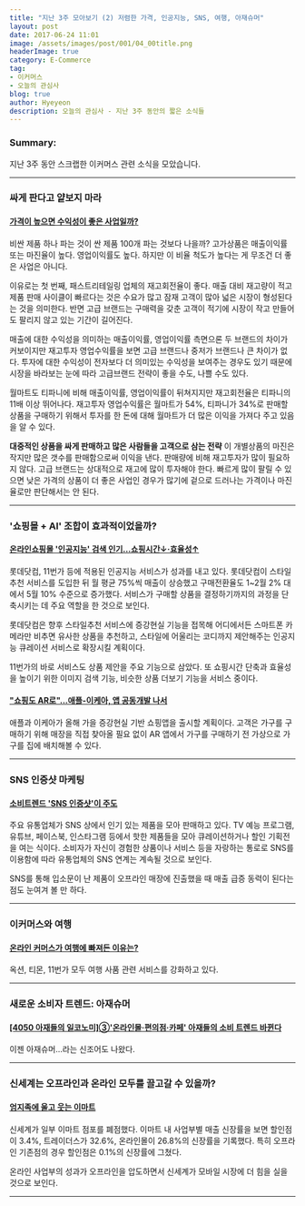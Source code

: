 ```yaml
---
title: "지난 3주 모아보기 (2) 저렴한 가격, 인공지능, SNS, 여행, 아재슈머"
layout: post
date: 2017-06-24 11:01
image: /assets/images/post/001/04_00title.png
headerImage: true
category: E-Commerce
tag:
- 이커머스
- 오늘의 관심사
blog: true
author: Hyeyeon
description: 오늘의 관심사 - 지난 3주 동안의 짧은 소식들
---
```


### Summary:

지난 3주 동안 스크랩한 이커머스 관련 소식을 모았습니다.

---

### 싸게 판다고 얕보지 마라

#### [가격이 높으면 수익성이 좋은 사업일까?](http://ppss.kr/archives/116281)

비싼 제품 하나 파는 것이 싼 제품 100개 파는 것보다 나을까? 고가상품은 매출이익률 또는 마진율이 높다. 영업이익률도 높다. 하지만 이 비율 척도가 높다는 게 무조건 더 좋은 사업은 아니다.

이유로는 첫 번째, 패스트리테일링 업체의 재고회전율이 좋다. 매출 대비 재고량이 적고 제품 판매 사이클이 빠르다는 것은 수요가 많고 잠재 고객이 많아 넓은 시장이 형성된다는 것을 의미한다. 반면 고급 브랜드는 구매력을 갖춘 고객이 적기에 시장이 작고 만들어도 팔리지 않고 있는 기간이 길어진다.

매출에 대한 수익성을 의미하는 매출이익률, 영업이익률 측면으론 두 브랜드의 차이가 커보이지만 재고투자 영업수익률을 보면 고급 브랜드나 중저가 브랜드나 큰 차이가 없다. 투자에 대한 수익성이 전자보다 더 의미있는 수익성을 보여주는 경우도 있기 때문에 시장을 바라보는 눈에 따라 고급브랜드 전략이 좋을 수도, 나쁠 수도 있다.

월마트도 티파니에 비해 매출이익률, 영업이익률이 뒤쳐지지만 재고회전율은 티파니의 11배 이상 뛰어나다. 재고투자 영업수익률은 월마트가 54%, 티파니가 34%로 판매할 상품을 구매하기 위해서 투자를 한 돈에 대해 월마트가 더 많은 이익을 가져다 주고 있음을 알 수 있다.

**대중적인 상품을 싸게 판매하고 많은 사람들을 고객으로 삼는 전략** 이 개별상품의 마진은 작지만 많은 갯수를 판매함으로써 이익을 낸다. 판매량에 비해 재고투자가 많이 필요하지 않다. 고급 브랜드는 상대적으로 재고에 많이 투자해야 한다. 빠르게 많이 팔릴 수 있으면 낮은 가격의 상품이 더 좋은 사업인 경우가 많기에 겉으로 드러나는 가격이나 마진율로만 판단해서는 안 된다.

---

### '쇼핑몰 + AI' 조합이 효과적이었을까?

#### [온라인쇼핑몰 '인공지능' 검색 인기…쇼핑시간↓·효율성↑](http://www.metroseoul.co.kr/news/newsview?newscd=2017061300092)

롯데닷컴, 11번가 등에 적용된 인공지능 서비스가 성과를 내고 있다. 롯데닷컴이 스타일추천 서비스를 도입한 뒤 월 평균 75%씩 매출이 상승했고 구매전환율도 1~2월 2% 대에서 5월 10% 수준으로 증가했다. 서비스가 구매할 상품을 결정하기까지의 과정을 단축시키는 데 주요 역할을 한 것으로 보인다.

롯데닷컴은 향후 스타일추천 서비스에 증강현실 기능을 접목해 어디에서든 스마트폰 카메라만 비추면 유사한 상품을 추천하고, 스타일에 어울리는 코디까지 제안해주는 인공지능 큐레이션 서비스로 확장시킬 계획이다.

11번가의 바로 서비스도 상품 제안을 주요 기능으로 삼았다. 또 쇼핑시간 단축과 효율성을 높이기 위한 이미지 검색 기능, 비슷한 상품 더보기 기능을 서비스 중이다.

#### ["쇼핑도 AR로"…애플-이케아, 앱 공동개발 나서](http://www.zdnet.co.kr/news/news_view.asp?artice_id=20170620090227)

애플과 이케아가 올해 가을 증강현실 기반 쇼핑앱을 출시할 계획이다. 고객은 가구를 구매하기 위해 매장을 직접 찾아올 필요 없이 AR 앱에서 가구를 구매하기 전 가상으로 가구를 집에 배치해볼 수 있다.

---

### SNS 인증샷 마케팅

#### [소비트렌드 'SNS 인증샷'이 주도](http://www.fnnews.com/news/201706131734486135)

주요 유통업체가 SNS 상에서 인기 있는 제품을 모아 판매하고 있다. TV 예능 프로그램, 유튜브, 페이스북, 인스타그램 등에서 핫한 제품들을 모아 큐레이션하거나 할인 기획전을 여는 식이다. 소비자가 자신이 경험한 상품이나 서비스 등을 자랑하는 통로로 SNS를 이용함에 따라 유통업체의 SNS 연계는 계속될 것으로 보인다.

SNS를 통해 입소문이 난 제품이 오프라인 매장에 진출했을 때 매출 급증 동력이 된다는 점도 눈여겨 볼 만 하다.

---

### 이커머스와 여행

#### [온라인 커머스가 여행에 빠져든 이유는?](http://www.sportsworldi.com/content/html/2017/06/14/20170614003798.html?OutUrl=naver)

옥션, 티몬, 11번가 모두 여행 사품 관련 서비스를 강화하고 있다.

---

### 새로운 소비자 트렌드: 아재슈머

#### [[4050 아재들의 일코노미]③'온라인몰·편의점·카페' 아재들의 소비 트렌드 바뀐다](http://www.sedaily.com/NewsView/1OH7ZLDB05)

이젠 아재슈머...라는 신조어도 나왔다.

---

### 신세계는 오프라인과 온라인 모두를 끌고갈 수 있을까?

#### [엄지족에 울고 웃는 이마트](http://news.heraldcorp.com/view.php?ud=20170620000518)

신세계가 일부 이마트 점포를 폐점했다. 이마트 내 사업부별 매출 신장률을 보면 할인점이 3.4%, 트레이더스가 32.6%, 온라인몰이 26.8%의 신장률을 기록했다. 특히 오프라인 기존점의 경우 할인점은 0.1%의 신장률에 그쳤다.

온라인 사업부의 성과가 오프라인을 압도하면서 신세계가 모바일 시장에 더 힘을 실을 것으로 보인다.

---
